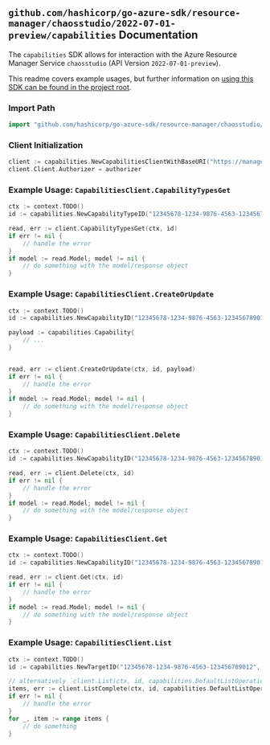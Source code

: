 
## `github.com/hashicorp/go-azure-sdk/resource-manager/chaosstudio/2022-07-01-preview/capabilities` Documentation

The `capabilities` SDK allows for interaction with the Azure Resource Manager Service `chaosstudio` (API Version `2022-07-01-preview`).

This readme covers example usages, but further information on [using this SDK can be found in the project root](https://github.com/hashicorp/go-azure-sdk/tree/main/docs).

### Import Path

```go
import "github.com/hashicorp/go-azure-sdk/resource-manager/chaosstudio/2022-07-01-preview/capabilities"
```


### Client Initialization

```go
client := capabilities.NewCapabilitiesClientWithBaseURI("https://management.azure.com")
client.Client.Authorizer = authorizer
```


### Example Usage: `CapabilitiesClient.CapabilityTypesGet`

```go
ctx := context.TODO()
id := capabilities.NewCapabilityTypeID("12345678-1234-9876-4563-123456789012", "locationValue", "targetTypeValue", "capabilityTypeValue")

read, err := client.CapabilityTypesGet(ctx, id)
if err != nil {
	// handle the error
}
if model := read.Model; model != nil {
	// do something with the model/response object
}
```


### Example Usage: `CapabilitiesClient.CreateOrUpdate`

```go
ctx := context.TODO()
id := capabilities.NewCapabilityID("12345678-1234-9876-4563-123456789012", "example-resource-group", "parentProviderNamespaceValue", "parentResourceTypeValue", "parentResourceValue", "targetValue", "capabilityValue")

payload := capabilities.Capability{
	// ...
}


read, err := client.CreateOrUpdate(ctx, id, payload)
if err != nil {
	// handle the error
}
if model := read.Model; model != nil {
	// do something with the model/response object
}
```


### Example Usage: `CapabilitiesClient.Delete`

```go
ctx := context.TODO()
id := capabilities.NewCapabilityID("12345678-1234-9876-4563-123456789012", "example-resource-group", "parentProviderNamespaceValue", "parentResourceTypeValue", "parentResourceValue", "targetValue", "capabilityValue")

read, err := client.Delete(ctx, id)
if err != nil {
	// handle the error
}
if model := read.Model; model != nil {
	// do something with the model/response object
}
```


### Example Usage: `CapabilitiesClient.Get`

```go
ctx := context.TODO()
id := capabilities.NewCapabilityID("12345678-1234-9876-4563-123456789012", "example-resource-group", "parentProviderNamespaceValue", "parentResourceTypeValue", "parentResourceValue", "targetValue", "capabilityValue")

read, err := client.Get(ctx, id)
if err != nil {
	// handle the error
}
if model := read.Model; model != nil {
	// do something with the model/response object
}
```


### Example Usage: `CapabilitiesClient.List`

```go
ctx := context.TODO()
id := capabilities.NewTargetID("12345678-1234-9876-4563-123456789012", "example-resource-group", "parentProviderNamespaceValue", "parentResourceTypeValue", "parentResourceValue", "targetValue")

// alternatively `client.List(ctx, id, capabilities.DefaultListOperationOptions())` can be used to do batched pagination
items, err := client.ListComplete(ctx, id, capabilities.DefaultListOperationOptions())
if err != nil {
	// handle the error
}
for _, item := range items {
	// do something
}
```
